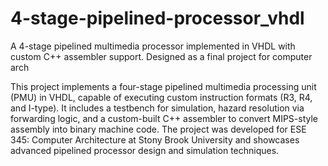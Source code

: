 # 4-stage-pipelined-processor_vhdl
A 4-stage pipelined multimedia processor implemented in VHDL with custom C++ assembler support. Designed as a final project for  computer arch

This project implements a four-stage pipelined multimedia processing unit (PMU) in VHDL, capable of executing custom instruction formats (R3, R4, and I-type). It includes a testbench for simulation, hazard resolution via forwarding logic, and a custom-built C++ assembler to convert MIPS-style assembly into binary machine code. The project was developed for ESE 345: Computer Architecture at Stony Brook University and showcases advanced pipelined processor design and simulation techniques.

